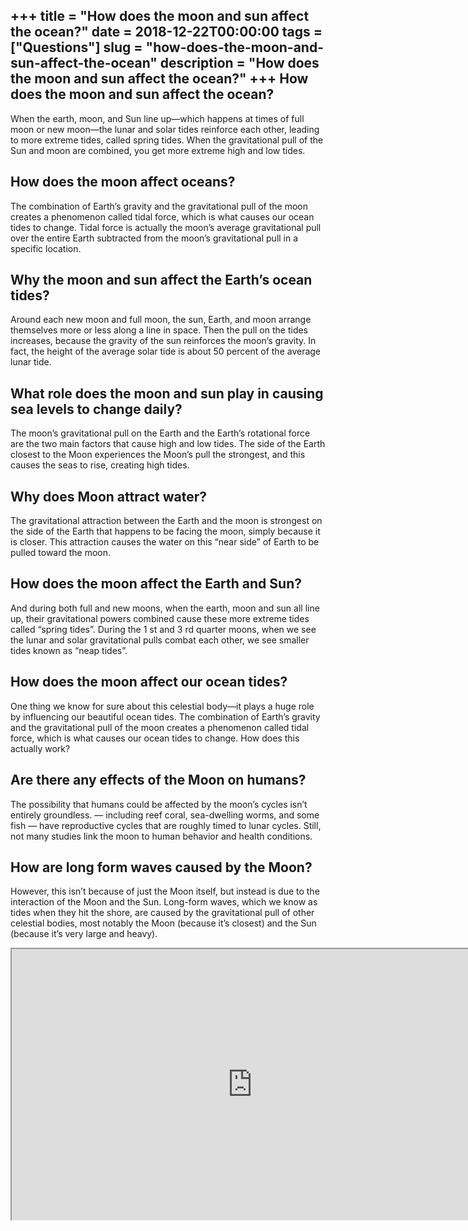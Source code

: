 +++
title = "How does the moon and sun affect the ocean?"
date = 2018-12-22T00:00:00
tags = ["Questions"]
slug = "how-does-the-moon-and-sun-affect-the-ocean"
description = "How does the moon and sun affect the ocean?"
+++
How does the moon and sun affect the ocean?
-------------------------------------------

When the earth, moon, and Sun line up—which happens at times of full moon or new moon—the lunar and solar tides reinforce each other, leading to more extreme tides, called spring tides. When the gravitational pull of the Sun and moon are combined, you get more extreme high and low tides.

How does the moon affect oceans?
--------------------------------

The combination of Earth’s gravity and the gravitational pull of the moon creates a phenomenon called tidal force, which is what causes our ocean tides to change. Tidal force is actually the moon’s average gravitational pull over the entire Earth subtracted from the moon’s gravitational pull in a specific location.

Why the moon and sun affect the Earth’s ocean tides?
----------------------------------------------------

Around each new moon and full moon, the sun, Earth, and moon arrange themselves more or less along a line in space. Then the pull on the tides increases, because the gravity of the sun reinforces the moon’s gravity. In fact, the height of the average solar tide is about 50 percent of the average lunar tide.

What role does the moon and sun play in causing sea levels to change daily?
---------------------------------------------------------------------------

The moon’s gravitational pull on the Earth and the Earth’s rotational force are the two main factors that cause high and low tides. The side of the Earth closest to the Moon experiences the Moon’s pull the strongest, and this causes the seas to rise, creating high tides.

Why does Moon attract water?
----------------------------

The gravitational attraction between the Earth and the moon is strongest on the side of the Earth that happens to be facing the moon, simply because it is closer. This attraction causes the water on this “near side” of Earth to be pulled toward the moon.

How does the moon affect the Earth and Sun?
-------------------------------------------

And during both full and new moons, when the earth, moon and sun all line up, their gravitational powers combined cause these more extreme tides called “spring tides”. During the 1 st and 3 rd quarter moons, when we see the lunar and solar gravitational pulls combat each other, we see smaller tides known as “neap tides”.

How does the moon affect our ocean tides?
-----------------------------------------

One thing we know for sure about this celestial body—it plays a huge role by influencing our beautiful ocean tides. The combination of Earth’s gravity and the gravitational pull of the moon creates a phenomenon called tidal force, which is what causes our ocean tides to change. How does this actually work?

Are there any effects of the Moon on humans?
--------------------------------------------

The possibility that humans could be affected by the moon’s cycles isn’t entirely groundless. — including reef coral, sea-dwelling worms, and some fish — have reproductive cycles that are roughly timed to lunar cycles. Still, not many studies link the moon to human behavior and health conditions.

How are long form waves caused by the Moon?
-------------------------------------------

However, this isn’t because of just the Moon itself, but instead is due to the interaction of the Moon and the Sun. Long-form waves, which we know as tides when they hit the shore, are caused by the gravitational pull of other celestial bodies, most notably the Moon (because it’s closest) and the Sun (because it’s very large and heavy).

<iframe allow="accelerometer; autoplay; clipboard-write; encrypted-media; gyroscope; picture-in-picture" allowfullscreen="" class="__youtube_prefs__  epyt-is-override  no-lazyload" data-no-lazy="1" data-origheight="433" data-origwidth="770" data-skipgform_ajax_framebjll="" height="433" id="_ytid_49289" loading="lazy" src="https://www.youtube.com/embed/FZPvRt-elg4?enablejsapi=1&autoplay=0&cc_load_policy=0&cc_lang_pref=&iv_load_policy=1&loop=0&modestbranding=0&rel=1&fs=1&playsinline=0&autohide=2&theme=dark&color=red&controls=1&" title="YouTube player" width="770"></iframe>